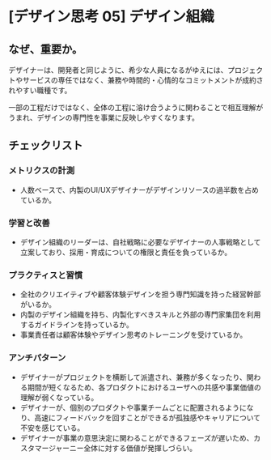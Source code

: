 
# [デザイン思考 05] デザイン組織 

## なぜ、重要か。
デザイナーは、開発者と同じように、希少な人員になるがゆえには、プロジェクトやサービスの専任ではなく、兼務や時間的・心情的なコミットメントが成約されやすい職種です。

一部の工程だけではなく、全体の工程に溶け合うように関わることで相互理解がうまれ、デザインの専門性を事業に反映しやすくなります。

## チェックリスト 

### メトリクスの計測
+ 人数ベースで、内製のUI/UXデザイナーがデザインリソースの過半数を占めているか。


### 学習と改善
+ デザイン組織のリーダーは、自社戦略に必要なデザイナーの人事戦略として立案しており、採用・育成についての権限と責任を負っているか。

### プラクティスと習慣
+ 全社のクリエイティブや顧客体験デザインを担う専門知識を持った経営幹部がいるか。
+ 内製のデザイン組織を持ち、内製化すべきスキルと外部の専門家集団を利用するガイドラインを持っているか。
+ 事業責任者は顧客体験やデザイン思考のトレーニングを受けているか。

### アンチパターン
+ デザイナーがプロジェクトを横断して派遣され、兼務が多くなったり、関わる期間が短くなるため、各プロダクトにおけるユーザへの共感や事業価値の理解が弱くなっている。
+ デザイナーが、個別のプロダクトや事業チームごとに配置されるようになり、高速にフィードバックを回すことができるが孤独感やキャリアについて不安を感じている。
+ デザイナーが事業の意思決定に関わることができるフェーズが遅いため、カスタマージャーニー全体に対する価値が発揮しづらい。
            